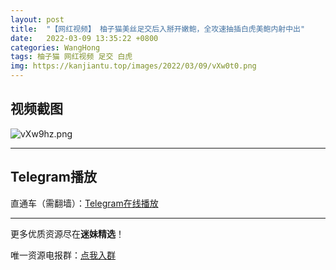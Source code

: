 ```yaml
---
layout: post
title:  "【网红视频】 柚子猫美丝足交后入掰开嫩鲍，全攻速抽插白虎美鲍内射中出"
date:   2022-03-09 13:35:22 +0800
categories: WangHong
tags: 柚子猫 网红视频 足交 白虎
img: https://kanjiantu.top/images/2022/03/09/vXw0t0.png
---
```



## 视频截图

![vXw9hz.png](https://kanjiantu.top/images/2022/03/09/vXw9hz.png)

* * *
## Telegram播放

直通车（需翻墙）：[Telegram在线播放](https://t.me/mimeijingxuan/5)

* * *
更多优质资源尽在**迷妹精选**！

唯一资源电报群：[点我入群](https://t.me/mimeijingxuan)


